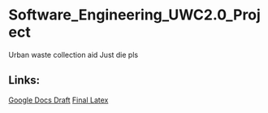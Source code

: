 # Software_Engineering_UWC2.0_Project
Urban waste collection aid
Just die pls

## Links:
[Google Docs Draft](https://docs.google.com/document/d/1W9wXfV9MumBSVd1VUbST8TvINYuyIC4la9X2MDONOzc/edit?usp=sharing)
[Final Latex](https://www.overleaf.com/7518117826frghvshrgwcb)
